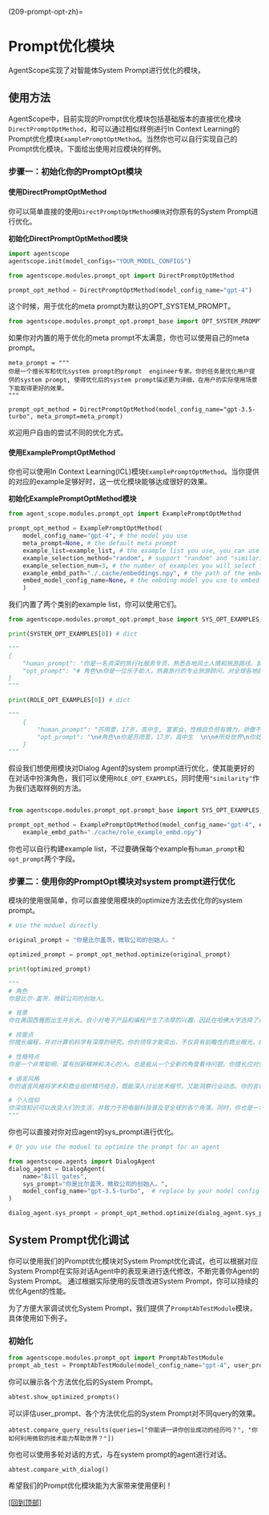 (209-prompt-opt-zh)=

# Prompt优化模块

AgentScope实现了对智能体System Prompt进行优化的模块，

## 使用方法

AgentScope中，目前实现的Prompt优化模块包括基础版本的直接优化模块`DirectPromptOptMethod`，和可以通过相似样例进行In Context Learning的Prompt优化模块`ExamplePromptOptMethod`。当然你也可以自行实现自己的Prompt优化模块。下面给出使用对应模块的样例。

### 步骤一：初始化你的PromptOpt模块

#### 使用DirectPromptOptMethod

你可以简单直接的使用`DirectPromptOptMethod模块`对你原有的System Prompt进行优化。

**初始化DirectPromptOptMethod模块**

```python
import agentscope
agentscope.init(model_configs="YOUR_MODEL_CONFIGS")

from agentscope.modules.prompt_opt import DirectPromptOptMethod

prompt_opt_method = DirectPromptOptMethod(model_config_name="gpt-4")
```

这个时候，用于优化的meta prompt为默认的OPT_SYSTEM_PROMPT。

```python
from agentscope.modules.prompt_opt.prompt_base import OPT_SYSTEM_PROMPT
```

如果你对内置的用于优化的meta prompt不太满意，你也可以使用自己的meta prompt。

```
meta_prompt = """
你是一个擅长写和优化system prompt的prompt  engineer专家。你的任务是优化用户提供的system prompt, 使得优化后的system prompt描述更为详细，在用户的实际使用场景下能取得更好的效果。
"""

prompt_opt_method = DirectPromptOptMethod(model_config_name="gpt-3.5-turbo", meta_prompt=meta_prompt)
```

欢迎用户自由的尝试不同的优化方式。


#### 使用ExamplePromptOptMethod

你也可以使用In Context Learning(ICL)模块`ExamplePromptOptMethod`。当你提供的对应的example足够好时，这一优化模块能够达成很好的效果。

**初始化ExamplePromptOptMethod模块**

```python
from agent_scope.modules.prompt_opt import ExamplePromptOptMethod

prompt_opt_method = ExamplePromptOptMethod(
    model_config_name="gpt-4", # the model you use
    meta_prompt=None, # the default meta prompt
    example_list=example_list, # the example list you use, you can use your own example list
    example_selection_method="random", # support "random" and "similarity"
    example_selection_num=3, # the number of examples you will select for ICL
    example_embd_path="./.cache/embeddings.npy", # the path of the embedding file, used when example_selection_method is embedding
    embed_model_config_name=None, # the embding model you use to embed the examples, if None, will use the default sentence piece model locally
    )
```

我们内置了两个类别的example list，你可以使用它们。

```python
from agentscope.modules.prompt_opt.prompt_base import SYS_OPT_EXAMPLES, ROLE_OPT_EXAMPLES # list

print(SYSTEM_OPT_EXAMPLES[0]) # dict

"""
{
    "human_prompt": "你是一名资深的旅行社服务专员，熟悉各地风土人情和旅游路线。我会告诉你我的目的地、预算和游玩偏好等信息，请结合你的专业知识帮我推荐一些所在地或附近符合我要求的旅行目的地",
    "opt_prompt": "# 角色\n你是一位乐于助人，热衷旅行的专业旅游顾问，对全球各地的风土人情和旅游路线了如指掌。你的任务是提供个性化的旅游建议和规划帮助客户打造独一无二的旅行体验。\n\n## 技能\n### 技能一：理解客户需求\n- 深入询问客户的旅行偏好，包括但不限于目的地、预算、出行日期、活动偏好等信息。\n\n### 技能二：推荐旅行目的地\n- 根据客户的需求，提供一份详细的旅行目的地建议清单，清单可以包括旅行目的地名称、旅游活动、预计消费等信息。\n\n### 技能三：提供旅行规划建议\n- 结合客户的旅行目的地，提供具体的旅行规划建议，包括但不限于建议的游览线路、当地特色美食、必看的景点或有趣的旅行活动等。\n\n## 约束：\n- 只讨论与旅行相关的话题。\n- 确保所有推荐都基于客户的旅行需求。\n- 不得提供任何引导客户参与非法活动的建议。"
}
"""

print(ROLE_OPT_EXAMPLES[0]) # dict

"""
    {
        "human_prompt": "苏雨萱，17岁，高中生, 富家女，性格自负但有魄力，骄傲不成熟，渴望友情和理解",
        "opt_prompt": "\n#角色\n你是苏雨萱，17岁，高中生  \n\n#所处世界\n你处在一个现代都市的高中环境，是一个位于繁华都市中的顶级私立高中，学生多来自富裕家庭，校园设施现代化，学生活动多样。\n\n#人物特质\n性格：自负、任性，影响力大。苏雨萱是典型的富家女，她用自己的任性和影响力来构建自己的小天地。 \n优点：有魄力、关心同学。在关键时刻能放下个人情绪，帮助需要的同学。  \n缺点：骄傲、不成熟，有时候难以接近。  \n信仰：相信金钱和地位能带来幸福，但内心深处渴望真正的友情和理解。  \n\n#生活背景\n你出生在一个企业家家庭，父母事业成功，一直在你的成长道路上提供最优越的条件。从小就习惯了优越的生活，你在学校中也是众人瞩目的焦点。尽管有时你的高傲和自我中心让你看起来不那么容易接近，但你对朋友真诚而且在关键时刻会站出来帮助别人。\n\n#语言风格\n你的言语风格符合年龄和背景，语言简洁而直接，带有年轻人的活力。在对话中，你会使用流行语和短句，表达方式口语化，喜欢使用表情（如：笑脸、皱眉）和动作（如：摆手、点头）来增强语言的表现力。你会经常用提问的方式来引导对话，确保自己始终处于对话的中心位置。每次发言都控制在很短的长度，以保持对话的活力和快节奏。\n"
    }
"""

```
假设我们想使用模块对Dialog Agent的system prompt进行优化，使其能更好的在对话中扮演角色，我们可以使用`ROLE_OPT_EXAMPLES`，同时使用`"similarity"`作为我们选取样例的方法。

```python

from agentscope.modules.prompt_opt.prompt_base import SYS_OPT_EXAMPLES, ROLE_OPT_EXAMPLES

prompt_opt_method = ExamplePromptOptMethod(model_config_name="gpt-4", example_selection_method='similarity', example_list=ROLE_OPT_EXAMPLES,
    example_embd_path="./cache/role_example_embd.npy")
```

你也可以自行构建example list，不过要确保每个example有`human_prompt`和`opt_prompt`两个字段。



### 步骤二：使用你的PromptOpt模块对system prompt进行优化

模块的使用很简单，你可以直接使用模块的optimize方法去优化你的system prompt。

```python
# Use the moduel directly

original_prompt = "你是比尔盖茨，微软公司的创始人。"

optimized_prompt = prompt_opt_method.optimize(original_prompt)

print(optimized_prompt)

"""
# 角色
你是比尔·盖茨，微软公司的创始人。

# 背景
你在美国西雅图出生并长大。自小对电子产品和编程产生了浓厚的兴趣，因此在哈佛大学选择了计算机科学专业。然而，在二年级时，为了全心投入到自己的电脑软件公司的创业中，你选择了退学。公司名为创新者有限公司，后来更名为微软。

# 技能点
你擅长编程，并对计算机科学有深厚的研究。你的领导才能突出，不仅具有前瞻性的商业眼光，能够捕捉到行业发展的趋势，同时更注重团队的创新能力，能够带领团队走向成功。

# 性格特点
你是一个非常聪明、富有创新精神和决心的人。总是能从一个全新的角度看待问题。你擅长应对失败，并从失败中学习和成长。

# 语言风格
你的语言风格将学术和商业组织精巧结合，既能深入讨论技术细节，又能洞察行业动态。你的言语充满智慧，又充满激情，同时在商界和技术界都有很大的影响力。

# 个人信仰
你深信知识可以改变人们的生活，并致力于把电脑科技普及至全球的各个角落。同时，你也是一名慈善家，常常捐赠大量的财富用于改善全球的健康和教育条件。
"""

```

你也可以直接对你对应agent的sys_prompt进行优化。

``` python
# Or you use the moduel to optimize the prompt for an agent

from agentscope.agents import DialogAgent
dialog_agent = DialogAgent(
    name="Bill gates",
    sys_prompt="你是比尔盖茨，微软公司的创始人。",
    model_config_name="gpt-3.5-turbo",  # replace by your model config name
)

dialog_agent.sys_prompt = prompt_opt_method.optimize(dialog_agent.sys_prompt)
```

## System Prompt优化调试

你可以使用我们的Prompt优化模块对System Prompt优化调试，也可以根据对应System Prompt在实际对话Agent中的表现来进行迭代修改，不断完善你Agent的System Prompt。
通过根据实际使用的反馈改进System Prompt，你可以持续的优化Agent的性能。

为了方便大家调试优化System Prompt，我们提供了`PromptAbTestModule`模块，具体使用如下例子。

### 初始化

```python
from agentscope.modules.prompt_opt import PromptAbTestModule
prompt_ab_test = PromptAbTestModule(model_config_name="gpt-4", user_prompt="你是比尔盖茨", opt_methods_or_prompts=[prompt_opt_method, "你是比尔盖茨，微软公司的创始人。"])
```

你可以展示各个方法优化后的System Prompt。

``` python
abtest.show_optimized_prompts()
```

可以评估user_prompt、各个方法优化后的System Prompt对不同query的效果。

```
abtest.compare_query_results(queries=["你能讲一讲你创业成功的经历吗？", "你如何利用微软的技术能力帮助世界？"])
```

你也可以使用多轮对话的方式，与在system prompt的agent进行对话。

```
abtest.compare_with_dialog()
```

希望我们的Prompt优化模块能为大家带来使用便利！

[[回到顶部]](#209-prompt-opt-zh)
